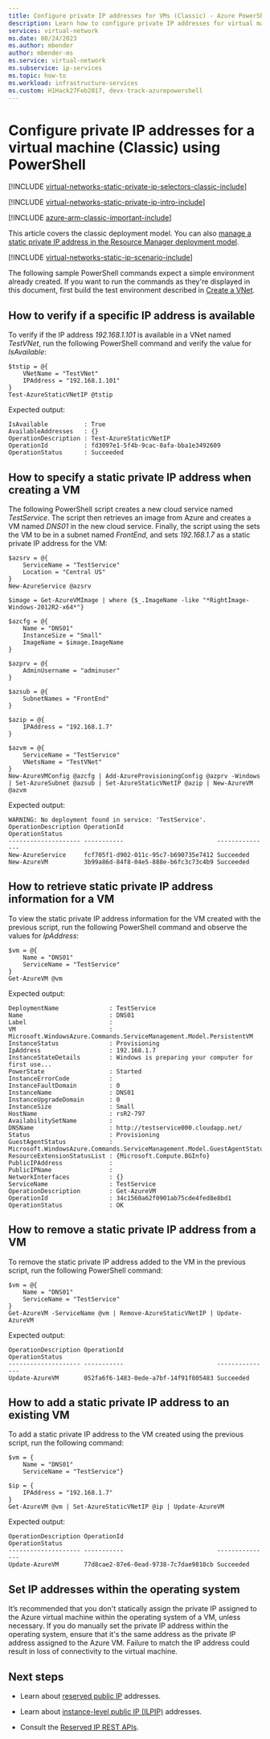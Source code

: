 ```yaml
---
title: Configure private IP addresses for VMs (Classic) - Azure PowerShell
description: Learn how to configure private IP addresses for virtual machines (Classic) using PowerShell.
services: virtual-network
ms.date: 08/24/2023
ms.author: mbender
author: mbender-ms
ms.service: virtual-network
ms.subservice: ip-services
ms.topic: how-to
ms.workload: infrastructure-services
ms.custom: H1Hack27Feb2017, devx-track-azurepowershell
---
```


# Configure private IP addresses for a virtual machine (Classic) using PowerShell

[!INCLUDE [virtual-networks-static-private-ip-selectors-classic-include](../../../includes/virtual-networks-static-private-ip-selectors-classic-include.md)]

[!INCLUDE [virtual-networks-static-private-ip-intro-include](../../../includes/virtual-networks-static-private-ip-intro-include.md)]

[!INCLUDE [azure-arm-classic-important-include](../../../includes/azure-arm-classic-important-include.md)]

This article covers the classic deployment model. You can also [manage a static private IP address in the Resource Manager deployment model](virtual-networks-static-private-ip-arm-ps.md).

[!INCLUDE [virtual-networks-static-ip-scenario-include](../../../includes/virtual-networks-static-ip-scenario-include.md)]

The following sample PowerShell commands expect a simple environment already created. If you want to run the commands as they're displayed in this document, first build the test environment described in [Create a VNet](/previous-versions/azure/virtual-network/virtual-networks-create-vnet-classic-netcfg-ps).

## How to verify if a specific IP address is available

To verify if the IP address *192.168.1.101* is available in a VNet named *TestVNet*, run the following PowerShell command and verify the value for *IsAvailable*:

```azurepowershell
$tstip = @{
    VNetName = "TestVNet"
    IPAddress = "192.168.1.101"
}
Test-AzureStaticVNetIP @tstip

```

Expected output:

```output
IsAvailable          : True
AvailableAddresses   : {}
OperationDescription : Test-AzureStaticVNetIP
OperationId          : fd3097e1-5f4b-9cac-8afa-bba1e3492609
OperationStatus      : Succeeded
```

## How to specify a static private IP address when creating a VM

The following PowerShell script creates a new cloud service named *TestService*. The script then retrieves an image from Azure and creates a VM named *DNS01* in the new cloud service. Finally, the script using the sets the VM to be in a subnet named *FrontEnd*, and sets *192.168.1.7* as a static private IP address for the VM:


```azurepowershell
$azsrv = @{
    ServiceName = "TestService"
    Location = "Central US"
}
New-AzureService @azsrv

$image = Get-AzureVMImage | where {$_.ImageName -like "*RightImage-Windows-2012R2-x64*"}

$azcfg = @{
    Name = "DNS01"
    InstanceSize = "Small"
    ImageName = $image.ImageName
}

$azprv = @{
    AdminUsername = "adminuser"
}

$azsub = @{
    SubnetNames = "FrontEnd"
}

$azip = @{
    IPAddress = "192.168.1.7"
}

$azvm = @{
    ServiceName = "TestService"
    VNetsName = "TestVNet"
}
New-AzureVMConfig @azcfg | Add-AzureProvisioningConfig @azprv -Windows | Set-AzureSubnet @azsub | Set-AzureStaticVNetIP @azip | New-AzureVM @azvm
```

Expected output:

```output
WARNING: No deployment found in service: 'TestService'.
OperationDescription OperationId                          OperationStatus
-------------------- -----------                          ---------------
New-AzureService     fcf705f1-d902-011c-95c7-b690735e7412 Succeeded      
New-AzureVM          3b99a86d-84f8-04e5-888e-b6fc3c73c4b9 Succeeded  
```

## How to retrieve static private IP address information for a VM

To view the static private IP address information for the VM created with the previous script, run the following PowerShell command and observe the values for *IpAddress*:

```azurepowershell
$vm = @{
    Name = "DNS01"
    ServiceName = "TestService"
}
Get-AzureVM @vm
```

Expected output:

```output
DeploymentName              : TestService
Name                        : DNS01
Label                       : 
VM                          : Microsoft.WindowsAzure.Commands.ServiceManagement.Model.PersistentVM
InstanceStatus              : Provisioning
IpAddress                   : 192.168.1.7
InstanceStateDetails        : Windows is preparing your computer for first use...
PowerState                  : Started
InstanceErrorCode           : 
InstanceFaultDomain         : 0
InstanceName                : DNS01
InstanceUpgradeDomain       : 0
InstanceSize                : Small
HostName                    : rsR2-797
AvailabilitySetName         : 
DNSName                     : http://testservice000.cloudapp.net/
Status                      : Provisioning
GuestAgentStatus            : Microsoft.WindowsAzure.Commands.ServiceManagement.Model.GuestAgentStatus
ResourceExtensionStatusList : {Microsoft.Compute.BGInfo}
PublicIPAddress             : 
PublicIPName                : 
NetworkInterfaces           : {}
ServiceName                 : TestService
OperationDescription        : Get-AzureVM
OperationId                 : 34c1560a62f0901ab75cde4fed8e8bd1
OperationStatus             : OK
```

## How to remove a static private IP address from a VM

To remove the static private IP address added to the VM in the previous script, run the following PowerShell command:

```azurepowershell
$vm = @{
    Name = "DNS01"
    ServiceName = "TestService"
}
Get-AzureVM -ServiceName @vm | Remove-AzureStaticVNetIP | Update-AzureVM
```

Expected output:

```output
OperationDescription OperationId                          OperationStatus
-------------------- -----------                          ---------------
Update-AzureVM       052fa6f6-1483-0ede-a7bf-14f91f805483 Succeeded
```

## How to add a static private IP address to an existing VM

To add a static private IP address to the VM created using the previous script, run the following command:

```azurepowershell
$vm = {
    Name = "DNS01"
    ServiceName = "TestService"}

$ip = {
    IPAddress = "192.168.1.7"
}
Get-AzureVM @vm | Set-AzureStaticVNetIP @ip | Update-AzureVM
```

Expected output:

```output
OperationDescription OperationId                          OperationStatus
-------------------- -----------                          ---------------
Update-AzureVM       77d8cae2-87e6-0ead-9738-7c7dae9810cb Succeeded 
```

## Set IP addresses within the operating system

It’s recommended that you don't statically assign the private IP assigned to the Azure virtual machine within the operating system of a VM, unless necessary. If you do manually set the private IP address within the operating system, ensure that it's the same address as the private IP address assigned to the Azure VM. Failure to match the IP address could result in loss of connectivity to the virtual machine.

## Next steps

* Learn about [reserved public IP](/previous-versions/azure/virtual-network/virtual-networks-reserved-public-ip) addresses.

* Learn about [instance-level public IP (ILPIP)](/previous-versions/azure/virtual-network/virtual-networks-instance-level-public-ip) addresses.

* Consult the [Reserved IP REST APIs](/previous-versions/azure/reference/dn722420(v=azure.100)).
